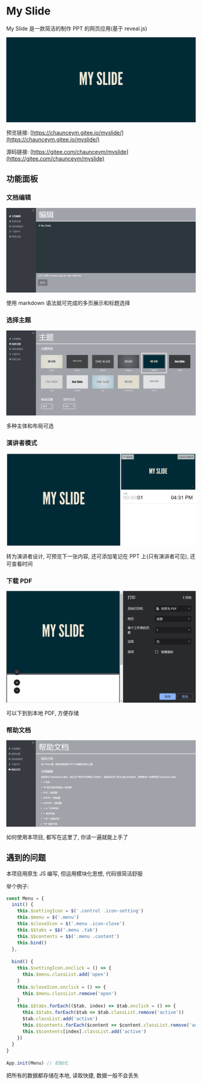 # My Slide

My Slide 是一款简洁的制作 PPT 的网页应用(基于 reveal.js)

![网页预览](../image/myslide-1.png)

预览链接: [https://chaunceym.gitee.io/myslide/](https://chaunceym.gitee.io/myslide/)

源码链接: [https://gitee.com/chaunceym/myslide](https://gitee.com/chaunceym/myslide)

## 功能面板

### 文档编辑

![文档编辑预览](../image/myslide-2.png)

使用 markdown 语法就可完成的多页展示和标题选择

### 选择主题

![选择主题预览](../image/myslide-3.png)

多种主体和布局可选

### 演讲者模式
 
![演讲者默认预览](../image/myslide-4.png)

转为演讲者设计, 可预览下一张内容, 还可添加笔记在 PPT 上(只有演讲者可见), 还可查看时间

### 下载 PDF

![下载PDF预览](../image/myslide-5.png)

可以下到到本地 PDF, 方便存储

### 帮助文档

![帮助文档预览](../image/myslide-6.png)

如何使用本项目, 都写在这里了, 你读一遍就能上手了


## 遇到的问题

本项目用原生 JS 编写, 但运用模块化思想, 代码很简洁舒服


举个例子:
```js
const Menu = {
  init() {
    this.$settingIcon = $('.control .icon-setting')
    this.$menu = $('.menu')
    this.$closeIcon = $('.menu .icon-close')
    this.$$tabs = $$('.menu .tab')
    this.$$contents = $$('.menu .content')
    this.bind()
  },

  bind() {
    this.$settingIcon.onclick = () => {
      this.$menu.classList.add('open')
    }
    this.$closeIcon.onclick = () => {
      this.$menu.classList.remove('open')
    }
    this.$$tabs.forEach(($tab, index) => $tab.onclick = () => {
      this.$$tabs.forEach($tab => $tab.classList.remove('active'))
      $tab.classList.add('active')
      this.$$contents.forEach($content => $content.classList.remove('active'))
      this.$$contents[index].classList.add('active')
    })
  }
}

App.init(Menu) // 初始化
```

把所有的数据都存储在本地, 读取快捷, 数据一般不会丢失








